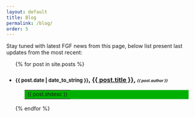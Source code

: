 ```yaml
---
layout: default
title: Blog
permalink: /blog/
order: 5
---
```


Stay tuned with latest FGF news from this page, below list present last updates from the most recent:

<ul>
  {% for post in site.posts %}
    <li>
      <h3>
        <font size="2"><b>{{ post.date | date_to_string }}</b></font>, <a href="{{ post.url }}">{{ post.title }}</a>, <font size="1"><i>{{ post.author }}</i>
        </font>
      </h3>
    <p style="margin-left:5%; margin-right:5%;">
      <table bgcolor="{{ post.bgcolor }}"><tr><td><small>{{ post.shdesc }}</small></td></tr>
      </table>
    </p>
    </li>
  {% endfor %}


